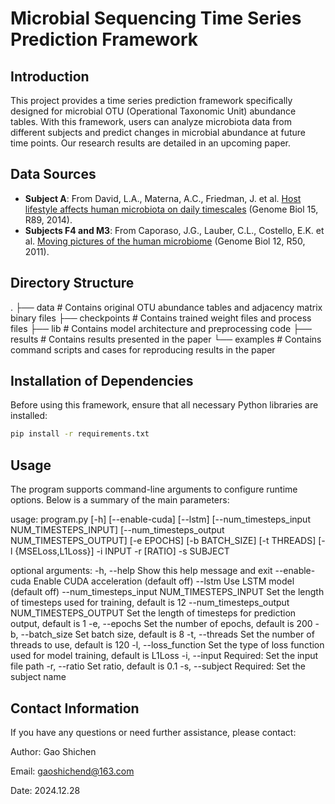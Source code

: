 # Microbial Sequencing Time Series Prediction Framework

## Introduction

This project provides a time series prediction framework specifically designed for microbial OTU (Operational Taxonomic Unit) abundance tables. With this framework, users can analyze microbiota data from different subjects and predict changes in microbial abundance at future time points. Our research results are detailed in an upcoming paper.

## Data Sources

- **Subject A**: From David, L.A., Materna, A.C., Friedman, J. et al. [Host lifestyle affects human microbiota on daily timescales](https://doi.org/10.1186/gb-2014-15-7-r89) (Genome Biol 15, R89, 2014).
- **Subjects F4 and M3**: From Caporaso, J.G., Lauber, C.L., Costello, E.K. et al. [Moving pictures of the human microbiome](https://doi.org/10.1186/gb-2011-12-5-r50) (Genome Biol 12, R50, 2011).

## Directory Structure
.
├── data                    # Contains original OTU abundance tables and adjacency matrix binary files
├── checkpoints             # Contains trained weight files and process files
├── lib                     # Contains model architecture and preprocessing code
├── results                 # Contains results presented in the paper
└── examples                # Contains command scripts and cases for reproducing results in the paper


## Installation of Dependencies

Before using this framework, ensure that all necessary Python libraries are installed:

```bash
pip install -r requirements.txt
```

## Usage
The program supports command-line arguments to configure runtime options. Below is a summary of the main parameters:

usage: program.py [-h] [--enable-cuda] [--lstm] [--num_timesteps_input NUM_TIMESTEPS_INPUT]
                 [--num_timesteps_output NUM_TIMESTEPS_OUTPUT] [-e EPOCHS] [-b BATCH_SIZE]
                 [-t THREADS] [-l {MSELoss,L1Loss}] -i INPUT -r [RATIO] -s SUBJECT

optional arguments:
  -h, --help            Show this help message and exit
  --enable-cuda         Enable CUDA acceleration (default off)
  --lstm                Use LSTM model (default off)
  --num_timesteps_input NUM_TIMESTEPS_INPUT
                        Set the length of timesteps used for training, default is 12
  --num_timesteps_output NUM_TIMESTEPS_OUTPUT
                        Set the length of timesteps for prediction output, default is 1
  -e, --epochs          Set the number of epochs, default is 200
  -b, --batch_size      Set batch size, default is 8
  -t, --threads         Set the number of threads to use, default is 120
  -l, --loss_function   Set the type of loss function used for model training, default is L1Loss
  -i, --input           Required: Set the input file path
  -r, --ratio           Set ratio, default is 0.1
  -s, --subject         Required: Set the subject name


## Contact Information

If you have any questions or need further assistance, please contact:

Author: Gao Shichen

Email: gaoshichend@163.com

Date: 2024.12.28
